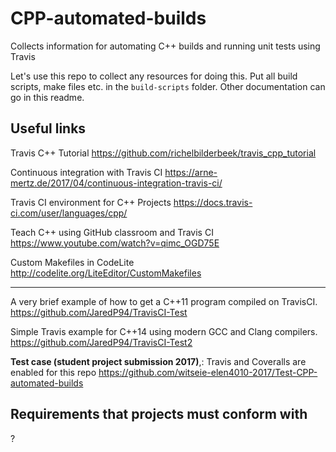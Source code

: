 # CPP-automated-builds
Collects information for automating C++ builds and running unit tests using Travis

Let's use this repo to collect any resources for doing this. Put all build scripts, make files etc. in the `build-scripts` folder. Other documentation can go in this readme.

## Useful links

Travis C++ Tutorial
https://github.com/richelbilderbeek/travis_cpp_tutorial

Continuous integration with Travis CI
https://arne-mertz.de/2017/04/continuous-integration-travis-ci/

Travis CI environment for C++ Projects
https://docs.travis-ci.com/user/languages/cpp/

Teach C++ using GitHub classroom and Travis CI
https://www.youtube.com/watch?v=qimc_OGD75E

Custom Makefiles in CodeLite
http://codelite.org/LiteEditor/CustomMakefiles

---

A very brief example of how to get a C++11 program compiled on TravisCI.
https://github.com/JaredP94/TravisCI-Test

Simple Travis example for C++14 using modern GCC and Clang compilers.
https://github.com/JaredP94/TravisCI-Test2

__Test case (student project submission 2017)__,:
Travis and Coveralls are enabled for this repo
https://github.com/witseie-elen4010-2017/Test-CPP-automated-builds

## Requirements that projects must conform with

?
